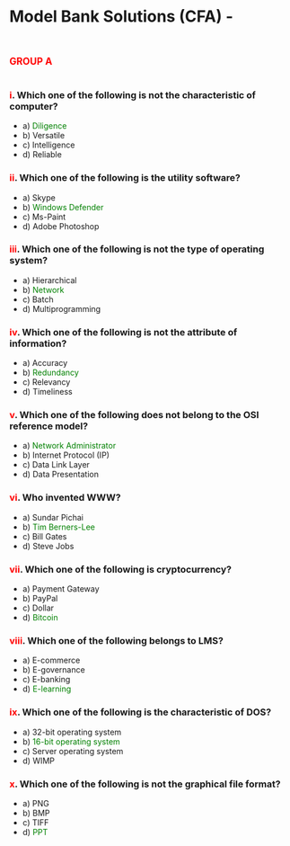 # Model   Bank Solutions (CFA) - 
<br><br>
<span style="color:red"><BIG><B>GROUP A</B></BIG></span>
<br><br>

###  <span style="color:red">i</span>. Which one of the following is not the characteristic of computer?
- a) <span style="color:green">Diligence</span>
- b) Versatile
- c) Intelligence
- d) Reliable

###  <span style="color:red">ii</span>. Which one of the following is the utility software?
- a) Skype
- b) <span style="color:green">Windows Defender</span>
- c) Ms-Paint
- d) Adobe Photoshop

###  <span style="color:red">iii</span>. Which one of the following is not the type of operating system?
- a) Hierarchical
- b) <span style="color:green">Network</span>
- c) Batch
- d) Multiprogramming

###  <span style="color:red">iv</span>. Which one of the following is not the attribute of information?
- a) Accuracy
- b) <span style="color:green">Redundancy</span>
- c) Relevancy
- d) Timeliness

###  <span style="color:red">v</span>. Which one of the following does not belong to the OSI reference model?
- a) <span style="color:green">Network Administrator</span>
- b) Internet Protocol (IP)
- c) Data Link Layer
- d) Data Presentation

###  <span style="color:red">vi</span>. Who invented WWW?
- a) Sundar Pichai
- b) <span style="color:green">Tim Berners-Lee</span>
- c) Bill Gates
- d) Steve Jobs

###  <span style="color:red">vii</span>. Which one of the following is cryptocurrency?
- a) Payment Gateway
- b) PayPal
- c) Dollar
- d) <span style="color:green">Bitcoin</span>

###  <span style="color:red">viii</span>. Which one of the following belongs to LMS?
- a) E-commerce
- b) E-governance
- c) E-banking
- d) <span style="color:green">E-learning</span>

###  <span style="color:red">ix</span>. Which one of the following is the characteristic of DOS?
- a) 32-bit operating system
- b) <span style="color:green">16-bit operating system</span>
- c) Server operating system
- d) WIMP

###  <span style="color:red">x</span>. Which one of the following is not the graphical file format?
- a) PNG
- b) BMP
- c) TIFF
- d) <span style="color:green">PPT</span>

